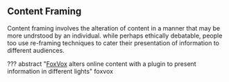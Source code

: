 ## Content Framing
Content framing involves the alteration of content in a manner that may be more undrstood by an individual. while perhaps ethically debatable, people too use re-framing techniques to cater their presentation of information to different audiences. 

??? abstract "[FoxVox](https://github.com/PalisadeResearch/foxvox) alters online content with a plugin to present information in different lights" foxvox

